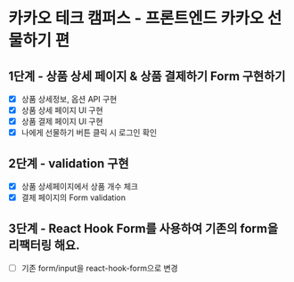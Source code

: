 # 카카오 테크 캠퍼스 - 프론트엔드 카카오 선물하기 편

## 1단계 - 상품 상세 페이지 & 상품 결제하기 Form 구현하기

- [x] 상품 상세정보, 옵션 API 구현
- [x] 상품 상세 페이지 UI 구현
- [x] 상품 결제 페이지 UI 구현
- [x] 나에게 선물하기 버튼 클릭 시 로그인 확인

## 2단계 - validation 구현

- [x] 상품 상세페이지에서 상품 개수 체크
- [x] 결제 페이지의 Form validation

## 3단계 - React Hook Form를 사용하여 기존의 form을 리팩터링 해요.

- [ ] 기존 form/input을 react-hook-form으로 변경
